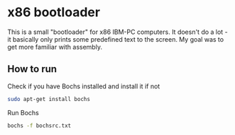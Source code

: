 # x86 bootloader

This is a small "bootloader" for x86 IBM-PC computers.
It doesn't do a lot - it basically only prints some predefined text to the screen.
My goal was to get more familiar with assembly.

## How to run
Check if you have Bochs installed and install it if not
```bash
sudo apt-get install bochs
```

Run Bochs
```bash
bochs -f bochsrc.txt
```